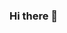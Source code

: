 ### Hi there 👋

<!--
**Janet-Cajavilca/Janet-Cajavilca** is a ✨ _special_ ✨ repository because its `README.md` (this file) appears on your GitHub profile.

Here are some ideas to get you started:


* 😁 I´m Janet
* 🌱 I am currently working as a Google Ads Manager
* 🙌 I am interested in Data Analysis; for that reason, I am dedicated to enhancing my skills in Excel, R, SQL, Tableau, and Python.
* 😉 I enjoy knitting, solving puzzles, playing volleyball, reading about psychology, technology, and marketing, as well as listening to podcasts.
* ❤️ 🐶 🐱 I love Dogs and Cats 
* 👀 You can contact me on [LinkedIn](https://www.linkedin.com/in/janet-cajavilca/).



- 🔭 I’m currently working on ...
- 🌱 I’m currently learning ...
- 👯 I’m looking to collaborate on ...
- 🤔 I’m looking for help with ...
- 💬 Ask me about ...
- 📫 How to reach me: ...
- 😄 Pronouns: ...
- ⚡ Fun fact: ...
-->
